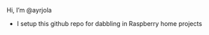 Hi, I’m @ayrjola

- I setup this github repo for dabbling in Raspberry home projects

<!---
ayrjola/ayrjola is a ✨ special ✨ repository because its `README.md` (this file) appears on your GitHub profile.
You can click the Preview link to take a look at your changes.
--->
